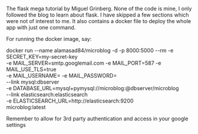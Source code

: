 The flask mega tutorial by Miguel Grinberg. 
None of the code is mine, I only followed the blog to learn about flask. 
I have skipped a few sections which were not of interest to me. 
It also contains a docker file to deploy the whole app with just one command.

For running the docker image, say:

docker run --name alamasad84/microblog -d -p 8000:5000 --rm -e SECRET_KEY=my-secret-key \
    -e MAIL_SERVER=smtp.googlemail.com -e MAIL_PORT=587 -e MAIL_USE_TLS=true \
    -e MAIL_USERNAME=<your-gmail-username> -e MAIL_PASSWORD=<your-gmail-password> \
    --link mysql:dbserver \
    -e DATABASE_URL=mysql+pymysql://microblog:<database-password>@dbserver/microblog \
    --link elasticsearch:elasticsearch \
    -e ELASTICSEARCH_URL=http://elasticsearch:9200 \
    microblog:latest


Remember to allow for 3rd party authentication and access in your google settings
